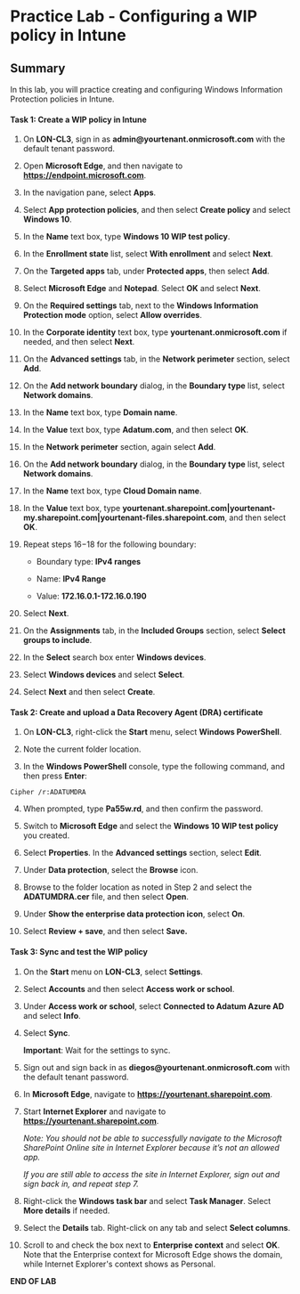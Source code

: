 # Practice Lab - Configuring a WIP policy in Intune

## Summary

In this lab, you will practice creating and configuring Windows Information Protection policies in Intune.

#### Task 1: Create a WIP policy in Intune

1.  On **LON-CL3**, sign in as **admin\@yourtenant.onmicrosoft.com** with the default tenant password.

2.  Open **Microsoft Edge**, and then navigate to **https://endpoint.microsoft.com**.

3.  In the navigation pane, select **Apps**.

4.  Select **App protection policies**, and then select **Create policy** and select **Windows 10**.

5.  In the **Name** text box, type **Windows 10 WIP test policy**.

6.  In the **Enrollment state** list, select **With enrollment** and select **Next**.

7.  On the **Targeted apps** tab, under **Protected apps**, then select **Add**.

8.  Select **Microsoft Edge** and **Notepad**. Select **OK** and select **Next**.

9.  On the **Required settings** tab, next to the **Windows Information Protection mode** option, select **Allow overrides**.

10.  In the **Corporate identity** text box, type **yourtenant.onmicrosoft.com**
    if needed, and then select **Next**.

11.  On the **Advanced settings** tab, in the **Network perimeter** section, select **Add**.

12.  On the **Add network boundary** dialog, in the **Boundary type** list, select **Network domains**.

13.  In the **Name** text box, type **Domain name**.

14.  In the **Value** text box, type **Adatum.com**, and then select **OK**.

15.  In the **Network perimeter** section, again select **Add**.

16.  On the **Add network boundary** dialog, in the **Boundary type** list, select **Network domains**.

17.  In the **Name** text box, type **Cloud Domain name**.

18.  In the **Value** text box, type **yourtenant.sharepoint.com|yourtenant-my.sharepoint.com|yourtenant-files.sharepoint.com**, and then select **OK**.

19. Repeat steps 16−18 for the following boundary:

    -   Boundary type: **IPv4 ranges**

    -   Name: **IPv4 Range**

    -   Value: **172.16.0.1-172.16.0.190**

20. Select **Next**.

21.  On the **Assignments** tab, in the **Included Groups** section, select **Select groups to include**.

22.  In the **Select** search box enter **Windows devices**.

23.  Select **Windows devices** and select **Select**.

24.  Select **Next** and then select **Create**.

#### Task 2: Create and upload a Data Recovery Agent (DRA) certificate

1.  On **LON-CL3**, right-click the **Start** menu, select **Windows PowerShell**.

2.  Note the current folder location.

3.  In the **Windows PowerShell** console, type the following command, and then
    press **Enter**:

```
Cipher /r:ADATUMDRA

```
4.  When prompted, type **Pa55w.rd**, and then confirm the password.

5.  Switch to **Microsoft Edge** and select the **Windows 10 WIP test policy** you created.

6.  Select **Properties**. In the **Advanced settings** section, select **Edit**.

7.  Under **Data protection**, select the **Browse** icon.

8.  Browse to the folder location as noted in Step 2 and select the
    **ADATUMDRA.cer** file, and then select **Open**.

9.  Under **Show the enterprise data protection icon**, select **On**.

10.  Select **Review + save**, and then select **Save.**

#### Task 3: Sync and test the WIP policy

1.  On the **Start** menu on **LON-CL3**, select **Settings**.

2.  Select **Accounts** and then select **Access work or school**.

3.  Under **Access work or school**, select **Connected to Adatum Azure AD** and
    select **Info**.

4.  Select **Sync**.

    **Important**: Wait for the settings to sync.

5.  Sign out and sign back in as **diegos\@yourtenant.onmicrosoft.com** 
    with the default tenant password.

6.  In **Microsoft Edge**, navigate to **https://yourtenant.sharepoint.com**.

7.  Start **Internet Explorer** and navigate to **https://yourtenant.sharepoint.com**.

    _Note: You should not be able to successfully navigate to the Microsoft
    SharePoint Online site in Internet Explorer because it’s not an allowed app._

    _If you are still able to access the site in Internet Explorer, sign out and sign back in, and repeat step 7._

8.  Right-click the **Windows task bar** and select **Task Manager**.  Select **More details** if needed.

9.  Select the **Details** tab. Right-click on any tab and select **Select columns**. 

10.  Scroll to and check the box next to **Enterprise context** and select **OK**. Note that the Enterprise context for Microsoft Edge shows the domain, while Internet Explorer's context shows as Personal.  


**END OF LAB**